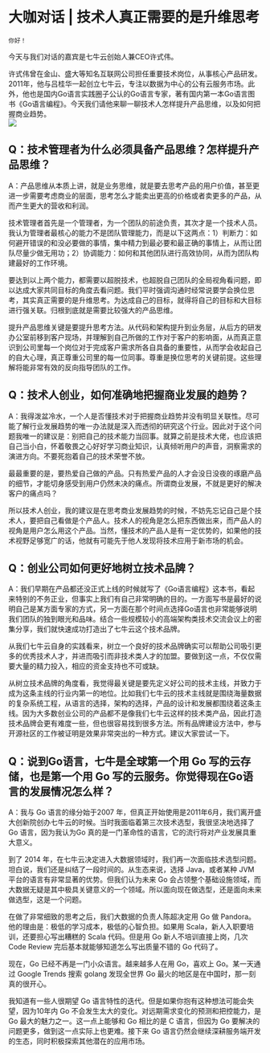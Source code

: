 # 大咖对话 | 技术人真正需要的是升维思考

    你好！

今天与我们对话的嘉宾是七牛云创始人兼CEO许式伟。

许式伟曾在金山、盛大等知名互联网公司担任重要技术岗位，从事核心产品研发。2011年，他与吕桂华一起创立七牛云，专注以数据为中心的公有云服务市场。此外，他也是国内Go语言实践圈子公认的Go语言专家，著有国内第一本Go语言图书《Go语言编程》。今天我们请他来聊一聊技术人怎样提升产品思维，以及如何把握商业趋势。  
![](https://static001.geekbang.org/resource/image/7f/4e/7f09d1e43f712db482b98a608f10484e.jpg)

## Q：技术管理者为什么必须具备产品思维？怎样提升产品思维？

A：产品思维从本质上讲，就是业务思维，就是要去思考产品的用户价值，甚至更进一步需要考虑商业的层面，思考怎么才能卖出更高的价格或者卖更多的产品，从而产生更大的营收和利润。

技术管理者首先是一个管理者，为一个团队的前途负责，其次才是一个技术人员。我认为管理者最核心的能力不是团队管理能力，而是以下这两点：1）判断力：如何避开错误的和没必要做的事情，集中精力到最必要和最正确的事情上，从而让团队尽量少做无用功；2）协调能力：如何和其他团队进行高效协同，从而为团队构建最好的工作环境。

要达到以上两个能力，都需要以超脱技术，也超脱自己团队的全局视角看问题，即以达成大家共同目标的角度去看问题。我们平时强调沟通时经常说要学会换位思考，其实真正需要的是升维思考。为达成自己的目标，就得将自己的目标和大目标进行强关联。归根到底就是需要比较强大的产品思维。

提升产品思维关键是要提升思考方法。从代码和架构提升到业务层，从后方的研发办公室前移到客户现场，并理解到自己所做的工作对于客户的影响面，从而真正意识到公司里每一个岗位对于完成客户需求所各自具备的重要性，从而学会收起自己的自大心理，真正尊重公司里的每一位同事。尊重是换位思考的关键前提。这些理解将能非常有效的反向指导团队的工作。

## Q：技术人创业，如何准确地把握商业发展的趋势？

A：我得泼盆冷水，一个人是否懂技术对于把握商业趋势并没有明显关联性。尽可能了解行业发展趋势的唯一办法就是深入而透彻的研究这个行业。因此对于这个问题我唯一的建议是：别把自己的技术能力当回事。就算之前是技术大佬，也应该把自己当小白，怀着敬畏之心好好学习商业知识，认真倾听用户的声音，洞察需求的演进方向。不要死抱着自己的技术荣誉不放。

最最重要的是，要热爱自己做的产品。只有热爱产品的人才会没日没夜的琢磨产品的细节，才能切身感受到用户仍然未决的痛点。所谓商业发展，不就是更好的解决客户的痛点吗？

所以技术人创业，我的建议是在思考商业发展趋势的时候，不妨先忘记自己是个技术人，要把自己看做是个产品人。技术人的视角是怎么把东西做出来，而产品人的视角是用户怎么用这个产品。当然，懂技术的产品人是有一定优势的，如果他的技术视野足够宽广的话，他就有可能先于他人发现将技术应用于新市场的机会。

## Q：创业公司如何更好地树立技术品牌？

A：我们早期在产品都还没正式上线的时候就写了《Go语言编程》这本书，看起来特别的不务正业，但事实上我们有自己非常明确的目的。一方面写书是最好的说明自己是某方面专家的方式，另一方面在那个时间点选择Go语言也非常能够说明我们团队的独到眼光和品味。结合一些规模较小的高端架构类技术交流会议上的密集分享，我们就快速成功打造出了七牛云这个技术品牌。

从我们七牛云自身的实践看来，树立一个良好的技术品牌确实可以帮助公司吸引更多的优秀技术人才，并进而吸引而非技术类人才的加盟。要做到这一点，不仅仅需要大量的精力投入，相应的资金支持也不可或缺。

从树立技术品牌的角度看，我觉得最关键是要先定义好公司的技术主线，并致力于成为这条主线的行业内第一的地位。比如我们七牛云的技术主线就是围绕海量数据的复杂系统工程，从语言的选择，架构的选择，产品的设计和发展都围绕着这条主线。因为大多数创业公司的产品都不是像我们七牛云这样的技术类产品，因此打造技术品牌会更有难度一些，但也很容易找到很多方法。所有品牌建设方法中，参与开源社区的工作被证明是效果非常突出的一种方式。建议大家尝试一下。

## Q：说到Go语言，七牛是全球第一个用 Go 写的云存储，也是第一个用 Go 写的云服务。你觉得现在Go语言的发展情况怎么样？

A：我与 Go 语言的缘分始于2007 年，但真正开始使用是2011年6月，我们离开盛大创新院创办七牛云的时候。当时我面临着第三次技术选型，我很坚决地选择了 Go 语言，因为我认为Go 真的是一门革命性的语言，它的流行将对产业发展具重大意义。

到了 2014 年，在七牛云决定进入大数据领域时，我们再一次面临技术选型问题。坦白说，我们还是纠结了一段时间的。从生态来说，选择 Java，或者某种 JVM 平台的语言有非常显著的优势。但我们认为未来 Go 会占领整个基础设施领域，而大数据无疑是其中极具关键意义的一个领域。所以面向现在做选型，还是面向未来做选型，这是一个问题。

在做了非常细致的思考之后，我们大数据的负责人陈超决定用 Go 做 Pandora。他的理由是：极低的学习成本，极低的心智负担。如果用 Scala，新人入职要培训，还要担心写出糟糕的 Scala 代码。但是用 Go 新人不培训直接上岗，几次 Code Review 完后基本就能够知道怎么写出质量不错的 Go 代码了。

现在，Go 已经不再是一门小众语言。越来越多人在用 Go，喜欢上 Go。某一天通过 Google Trends 搜索 golang 发现全世界 Go 最火的地区是在中国时，那一刻真的很开心。

我知道有一些人很期望 Go 语言特性的迭代。但是如果你抱有这种想法可能会失望，因为10年内 Go 不会发生太大的变化。对远期需求变化的预测和把控能力，是 Go 最大的魅力之一。这一点上能够和 Go 相比的是 C 语言，但因为 Go 要解决的问题更多，做到这一点实际上也更难。接下来 Go 语言仍然会继续深耕服务端开发的生态，同时积极探索其他潜在的应用市场。
    